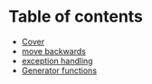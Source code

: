 # Table of contents

* [Cover](README.md)
* [move backwards](move-backwards.md)
* [exception handling](exception-handling.md)
* [Generator functions](generator-functions.md)
